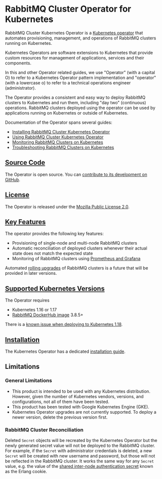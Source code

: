 
# RabbitMQ Cluster Operator for Kubernetes

RabbitMQ Cluster Kubernetes Operator is a [Kubernetes operator](https://kubernetes.io/docs/concepts/extend-kubernetes/operator/) that automates
provisioning, management, and operations of RabbitMQ clusters running on Kubernetes.

Kubernetes Operators are software extensions to Kubernetes that provide custom resources for management of applications,
services  and their components.

In this and other Operator related guides, we use "Operator" (with a capital O) to refer to a Kubernetes Operator
pattern implementation and "operator" (with a lowercase o) to refer to a technical operations
engineer (administrator).

The Operator provides a consistent and easy way to deploy RabbitMQ clusters to Kubernetes and
run them, including "day two" (continuous) operations. RabbitMQ clusters deployed using the operator can be
used by applications running on Kubernetes or outside of Kubernetes.

Documentation of the Operator spans several guides:

 * [Installing RabbitMQ Cluster Kubernetes Operator](/kubernetes/operator/install-operator.html)
 * [Using RabbitMQ Cluster Kubernetes Operator](/kubernetes/operator/using-operator.html)
 * [Monitoring RabbitMQ Clusters on Kubernetes](/kubernetes/operator/operator-monitoring.html)
 * [Troubleshooting RabbitMQ Clusters on Kubernetes](/kubernetes/operator/troubleshooting-operator.html)


## <a id='source' class='anchor' href='#source'>Source Code</a>

The Operator is open source. You can [contribute to its development on GitHub](https://github.com/rabbitmq/cluster-operator).


## <a id='license' class='anchor' href='#license'>License</a>

The Operator is released under the [Mozilla Public License 2.0](https://www.mozilla.org/en-US/MPL/2.0/).


## <a id='features' class='anchor' href='#features'>Key Features</a>

The operator provides the following key features:

* Provisioning of single-node and multi-node RabbitMQ clusters
* Automatic reconciliation of deployed clusters whenever their actual state does not match the expected state
* Monitoring of RabbitMQ clusters using [Prometheus and Grafana](/prometheus.html)

Automated [rolling upgrades](/upgrade.html) of RabbitMQ clusters is a future that will be provided in later
versions.


## <a id='kubernetes-versions' class='anchor' href='#kubernetes-versions'>Supported Kubernetes Versions</a>

The Operator requires

 * Kubernetes 1.16 or 1.17
 * [RabbitMQ DockerHub image](https://hub.docker.com/_/rabbitmq) 3.8.5+

There is a [known issue when deploying to Kubernetes 1.18](https://github.com/rabbitmq/cluster-operator/issues/230).

## <a id='installation' class='anchor' href='#installation'>Installation</a>

The Kubernetes Operator has a dedicated [installation guide](/kubernetes/operator/install-operator.html).


## Limitations

### General Limitations

* This product is intended to be used with any Kubernetes distribution. However, given the number of Kubernetes vendors,
  versions, and configurations, not all of them have been tested.
* This product has been tested with Google Kubernetes Engine (GKE).
* Kubernetes Operator upgrades are not currently supported. To deploy a newer version, delete the previous version first.

### RabbitMQ Cluster Reconciliation

Deleted `Secret` objects will be recreated by the Kubernetes Operator but the newly generated secret value will
not be deployed to the RabbitMQ cluster. For example, if the `Secret` with administrator credentials is deleted,
a new `Secret` will be created with new username and password, but those will not be reflected in the RabbitMQ cluster.
It works the same way for any `Secret` value, e.g. the value of the [shared inter-node authentication secret](/clustering.html#erlang-cookie)
known as the Erlang cookie.
